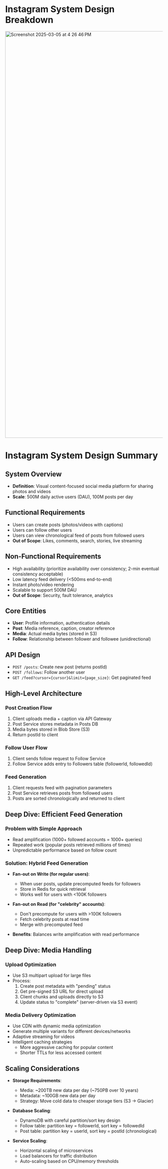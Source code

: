 # **Instagram System Design Breakdown**


<img width="1296" alt="Screenshot 2025-03-05 at 4 26 46 PM" src="https://github.com/user-attachments/assets/f06caf90-c825-46e9-aade-07eaf77db377" />


# Instagram System Design Summary

## System Overview
- **Definition**: Visual content-focused social media platform for sharing photos and videos
- **Scale**: 500M daily active users (DAU), 100M posts per day

## Functional Requirements
- Users can create posts (photos/videos with captions)
- Users can follow other users
- Users can view chronological feed of posts from followed users
- **Out of Scope**: Likes, comments, search, stories, live streaming

## Non-Functional Requirements
- High availability (prioritize availability over consistency; 2-min eventual consistency acceptable)
- Low latency feed delivery (<500ms end-to-end)
- Instant photo/video rendering
- Scalable to support 500M DAU
- **Out of Scope**: Security, fault tolerance, analytics

## Core Entities
- **User**: Profile information, authentication details
- **Post**: Media reference, caption, creator reference
- **Media**: Actual media bytes (stored in S3)
- **Follow**: Relationship between follower and followee (unidirectional)

## API Design
- `POST /posts`: Create new post (returns postId)
- `POST /follows`: Follow another user
- `GET /feed?cursor={cursor}&limit={page_size}`: Get paginated feed

## High-Level Architecture

### Post Creation Flow
1. Client uploads media + caption via API Gateway
2. Post Service stores metadata in Posts DB
3. Media bytes stored in Blob Store (S3)
4. Return postId to client

### Follow User Flow
1. Client sends follow request to Follow Service
2. Follow Service adds entry to Followers table (followerId, followedId)

### Feed Generation
1. Client requests feed with pagination parameters
2. Post Service retrieves posts from followed users
3. Posts are sorted chronologically and returned to client

## Deep Dive: Efficient Feed Generation

### Problem with Simple Approach
- Read amplification (1000+ followed accounts = 1000+ queries)
- Repeated work (popular posts retrieved millions of times)
- Unpredictable performance based on follow count

### Solution: Hybrid Feed Generation
- **Fan-out on Write (for regular users)**:
  - When user posts, update precomputed feeds for followers
  - Store in Redis for quick retrieval
  - Works well for users with <100K followers

- **Fan-out on Read (for "celebrity" accounts)**:
  - Don't precompute for users with >100K followers
  - Fetch celebrity posts at read time
  - Merge with precomputed feed

- **Benefits**: Balances write amplification with read performance

## Deep Dive: Media Handling

### Upload Optimization
- Use S3 multipart upload for large files
- Process:
  1. Create post metadata with "pending" status
  2. Get pre-signed S3 URL for direct upload
  3. Client chunks and uploads directly to S3
  4. Update status to "complete" (server-driven via S3 event)

### Media Delivery Optimization
- Use CDN with dynamic media optimization
- Generate multiple variants for different devices/networks
- Adaptive streaming for videos
- Intelligent caching strategies
  - More aggressive caching for popular content
  - Shorter TTLs for less accessed content

## Scaling Considerations
- **Storage Requirements**:
  - Media: ~200TB new data per day (~750PB over 10 years)
  - Metadata: ~100GB new data per day
  - Strategy: Move cold data to cheaper storage tiers (S3 → Glacier)

- **Database Scaling**:
  - DynamoDB with careful partition/sort key design
  - Follow table: partition key = followerId, sort key = followedId
  - Post table: partition key = userId, sort key = postId (chronological)

- **Service Scaling**:
  - Horizontal scaling of microservices
  - Load balancers for traffic distribution
  - Auto-scaling based on CPU/memory thresholds
